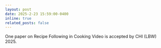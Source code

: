 ```yaml
---
layout: post
date: 2025-2-23 15:59:00-0400
inline: true
related_posts: false
---
```


One paper on Recipe Following in Cooking Video is accepted by CHI (LBW) 2025.